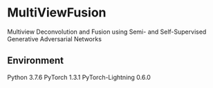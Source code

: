 # MultiViewFusion
Multiview Deconvolution and Fusion using Semi- and Self-Supervised Generative Adversarial Networks

## Environment
Python 3.7.6
PyTorch 1.3.1
PyTorch-Lightning 0.6.0
